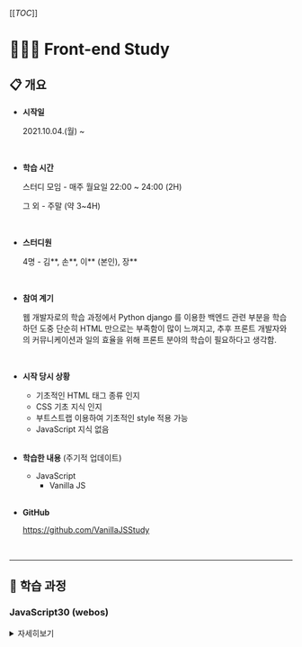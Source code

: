 [[_TOC_]]

# 🧑🏻‍💻 Front-end Study

## 📋 개요

* **시작일**

  2021.10.04.(월) ~ 

  <br>

* **학습 시간**

  스터디 모임 - 매주 월요일 22:00 ~ 24:00 (2H)

  그 외 - 주말 (약 3~4H)

  <br>

* **스터디원**

  4명 - 김\*\*, 손\*\*, 이\*\* (본인), 장\*\*

  <br>

* **참여 계기**

  웹 개발자로의 학습 과정에서 Python django 를 이용한 백엔드 관련 부분을 학습하던 도중 단순히 HTML 만으로는 부족함이 많이 느껴지고, 추후 프론트 개발자와의 커뮤니케이션과 일의 효율을 위해 프론트 분야의 학습이 필요하다고 생각함.

  <br>

* **시작 당시 상황**

  * 기초적인 HTML 태그 종류 인지
  * CSS 기초 지식 인지
  * 부트스트랩 이용하여 기초적인 style 적용 가능
  * JavaScript 지식 없음

  <br>

* **학습한 내용** (주기적 업데이트)

  * JavaScript
    * Vanilla JS

  <br>

* **GitHub**

  https://github.com/VanillaJSStudy

  <br>

---

## 📝 학습 과정

### JavaScript30 (webos)

<details>
  <summary>자세히보기</summary>
  <ul>
    <li><strong>학습 기간</strong> : 2021.10.04.(월) ~ </li>
    <li><strong>사이트</strong> : <a href="https://javascript30.com/">https://javascript30.com/</a></li>
    <li><strong>참고</strong> : 학습 내용에 관한 자세한 사항은 폴더 내 파일에 주석으로 기술하였음</li>
  </ul>
  <br>
  <h4>
    학습 일정
  </h4>
  <table>
    <thead>
      <tr>
        <th>주차</th>
        <th>학습단원</th>
        <th>학습내용</th>
      </tr>
    </thead>
    <tbody>
      <tr>
        <th>
          1주차
          <br>
          2021.10.04.(월)
        </th>
        <td>
          Day2_CSS_JS_CLOCK
          <br>
          Day4_ARRAY_CARDIO_1
        </td>
        <td>
          setInterval() 활용한 현재 시간 불러와서 현재 시간을 알려주는 기능 구현
          <br>
          배열을 이용한 map, filter, reduce, sort 사용법 학습
        </td>
      </tr>
    		<th>
          2주차
          <br>
          2021.10.11.(월)
      	</th>
        <td>
          Day7_Array_Cardio_2
          <br>
          Day16_Mouse_Move_Shadow
      	</td>
        <td>
          배열을 이용한 some, every, find, index 사용법 학습
          <br>
          리스너를 추가하여 마우스의 움직임에 따라 글씨 효과를 나타내는 기능 구현
      	</td>
    	<tr>
      <tr>
        <th>
          3주차
          <br>
          2021.10.18.(월)
      	</th>
        <td>
          Day6_Ajax_Type_Ahead
      	</td>
        <td>
          비동기 기능 구현, fetch() 활용하여 응답 받은 JSON 데이터
          <br>
          안에서 원하는 결과 검색하는 기능 구현
      	</td>
      </tr>
    	</tr>
    </tbody>
  </table>
</details>

